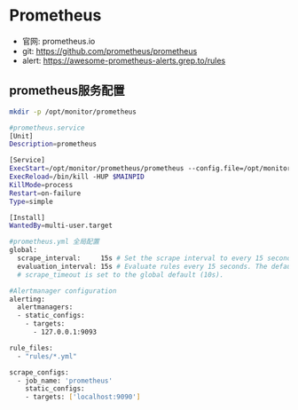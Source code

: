 # Prometheus

- 官网: prometheus.io
- git: https://github.com/prometheus/prometheus
- alert: https://awesome-prometheus-alerts.grep.to/rules

## prometheus服务配置
```bash
mkdir -p /opt/monitor/prometheus

#prometheus.service
[Unit]
Description=prometheus

[Service]
ExecStart=/opt/monitor/prometheus/prometheus --config.file=/opt/monitor/prometheus/prometheus.yml --storage.tsdb.path=/opt/monitor/prometheus/data
ExecReload=/bin/kill -HUP $MAINPID
KillMode=process
Restart=on-failure
Type=simple

[Install]
WantedBy=multi-user.target

#prometheus.yml 全局配置
global:
  scrape_interval:     15s # Set the scrape interval to every 15 seconds. Default is every 1 minute.
  evaluation_interval: 15s # Evaluate rules every 15 seconds. The default is every 1 minute.
  # scrape_timeout is set to the global default (10s).

#Alertmanager configuration
alerting:
  alertmanagers:
  - static_configs:
    - targets:
      - 127.0.0.1:9093

rule_files:
  - "rules/*.yml"

scrape_configs:
  - job_name: 'prometheus'
    static_configs:
    - targets: ['localhost:9090']
```
